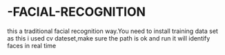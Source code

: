 # -FACIAL-RECOGNITION
this a traditional facial recognition way.You need to install training data set as this i used cv dateset,make sure the path is ok and run it will identify faces in real time
